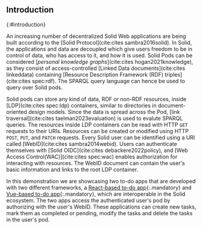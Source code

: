 ## Introduction
{:#introduction}

An increasing number of decentralized Solid Web applications are being built according to the [Solid Protocol](cite:cites sambra2016solid). 
In Solid, the applications and data are decoupled 
which give users freedom to be in control of data, who has access to it, and how it is used. 
Solid Pods can be considered [_personal knowledge graphs_](cite:cites hogan2021knowledge),
as they consist of access-controlled [Linked Data documents](cite:cites linkeddata) containing [Resource Description Framework (RDF) triples](cite:cites spec:rdf). 
The SPARQL query language can hence be used to query over Solid pods.

Solid pods can store any kind of data, RDF or non-RDF resources, inside [LDP](cite:cites spec:ldp) containers,
similar to directories in document-oriented design models. 
Since the data is spread across the Pod, [link traversal](cite:cites taelman2023evaluation) is used to evalute SPARQL queries.
The resources inside LDP containers can be read with HTTP `GET` requests to their URIs. 
Resources can be created or modified using HTTP `POST`, `PUT`, and `PATCH` requests.
Every Solid user can be identified using a URI called [WebID](cite:cites sambra2014webid). 
Users can authenticate themselves with [Solid OIDC](cite:cites debackere2022policy),
and [Web Access Control(WAC)](cite:cites spec:wac) enables authorization for interacting with resources.
The WebID document can contain the user's basic information and links to the root LDP container. 

In this demonstration we are showcasing two to-do apps that are developed with two different frameworks, a [React-based to-do app](https://solidlabresearch.github.io/solid-todo-app-react/){:.mandatory} and [Vue-based to-do app](https://solidlabresearch.github.io/solid-todo-app-vue/){:.mandatory}, which are interoperable in the Solid ecosystem. The two apps access the authenticated user's pod by authorizing with the user's WebID. These applications can create new tasks, mark them as completed or pending, modify the tasks and delete the tasks in the user's pod.
